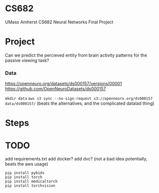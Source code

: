 # CS682
UMass Amherst CS682 Neural Networks Final Project

# Project
Can we predict the percieved entity from brain activity patterns for the passive viewing task?

### Data
https://openneuro.org/datasets/ds000157/versions/00001
https://github.com/OpenNeuroDatasets/ds000157

`mkdir data`
`aws s3 sync --no-sign-request s3://openneuro.org/ds000157 data/ds000157/`
(beats the alternatives, and the complicated datalad thing)

# Steps

# TODO
add requirements.txt
add docker?
add dvc? (not a bad idea potentially, beats the aws usage)

```
pip install pybids
pip install torch
pip install medicaltorch
pip install torchvision
```
